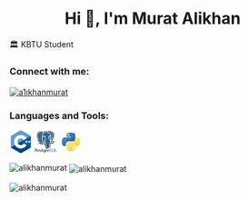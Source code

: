 <h1 align="center">Hi 👋, I'm Murat Alikhan</h1>
 🏛 KBTU Student
<h3 align="left">Connect with me:</h3>
<p align="left">
<a href="https://www.instagram.com/a1ikhanmurat" target="blank"><img align="center" src="https://raw.githubusercontent.com/rahuldkjain/github-profile-readme-generator/master/src/images/icons/Social/instagram.svg" alt="a1ıkhanmurat" height="30" width="40" /></a>
</p>

<h3 align="left">Languages and Tools:</h3>
<p align="left"> <a target="_blank" rel="noreferrer"> <img src="https://raw.githubusercontent.com/devicons/devicon/master/icons/cplusplus/cplusplus-original.svg" alt="cplusplus" width="40" height="40"/> </a> <a target="_blank" rel="noreferrer"> <img src="https://raw.githubusercontent.com/devicons/devicon/master/icons/postgresql/postgresql-original-wordmark.svg" alt="postgresql" width="40" height="40"/> </a> <a target="_blank" rel="noreferrer"> <img src="https://raw.githubusercontent.com/devicons/devicon/master/icons/python/python-original.svg" alt="python" width="40" height="40"/> </a> </p>

<p><img align="left" src="https://github-readme-stats.vercel.app/api/top-langs?username=alikhanmurat&show_icons=true&locale=en&layout=compact" alt="alikhanmurat" /></p>

<p>&nbsp;<img align="center" src="https://github-readme-stats.vercel.app/api?username=alikhanmurat&show_icons=true&locale=en" alt="alikhanmurat" /></p>

<p><img align="center" src="https://github-readme-streak-stats.herokuapp.com/?user=alikhanmurat&" alt="alikhanmurat" /></p>
